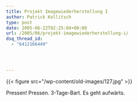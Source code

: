 ```yaml
---
title: Projekt Imagewiederherstellung I
author: Patrick Kollitsch
type: post
date: 2005-06-22T02:25:04+00:00
url: /2005/06/projekt-imagewiederherstellung-i/
dsq_thread_id:
  - "6412166449"




---
```

{{< figure src="/wp-content/old-images/127.jpg" >}}

Pressen! Pressen. 3-Tage-Bart. Es geht aufwärts.